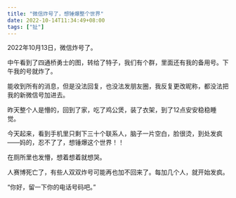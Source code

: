```yaml
---
title: "微信炸号了，想锤爆整个世界"
date: 2022-10-14T11:34:49+08:00
tags: ["扯"]
---
```




2022年10月13日，微信炸号了。

中午看到了四通桥勇士的图，转给了特子，我们有个群，里面还有我的备用号。下午我的号就炸了。

能收到所有的消息，但是没法回复，也没法发朋友圈，我反复更改昵称，都没法把我的新微信号加进去。

昨天整个人是懵的，回到了家，吃了鸡公煲，装了衣架，到了12点安安稳稳睡觉。

今天起来，看到手机里只剩下三十个联系人，脑子一片空白，脸很烫，到处发疯——妈的，忍不了了，想锤爆这个世界！！

在厕所里也发懵，想着想着就想哭。

人赛博死亡了，有些人双双炸号可能再也加不回来了。每加几个人，就开始发疯。

“你好，留一下你的电话号码吧。”
